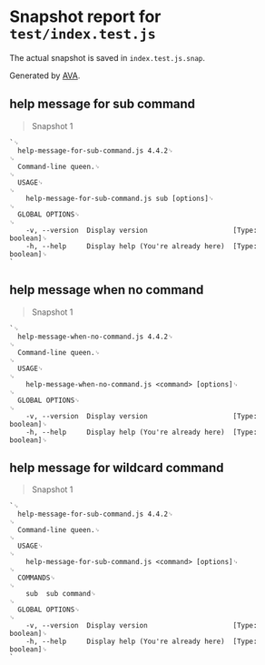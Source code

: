 # Snapshot report for `test/index.test.js`

The actual snapshot is saved in `index.test.js.snap`.

Generated by [AVA](https://ava.li).

## help message for sub command

> Snapshot 1

    `␊
      help-message-for-sub-command.js 4.4.2␊
    ␊
      Command-line queen.␊
    ␊
      USAGE␊
    ␊
        help-message-for-sub-command.js sub [options]␊
    ␊
      GLOBAL OPTIONS␊
    ␊
        -v, --version  Display version                     [Type: boolean]␊
        -h, --help     Display help (You're already here)  [Type: boolean]␊
    `

## help message when no command

> Snapshot 1

    `␊
      help-message-when-no-command.js 4.4.2␊
    ␊
      Command-line queen.␊
    ␊
      USAGE␊
    ␊
        help-message-when-no-command.js <command> [options]␊
    ␊
      GLOBAL OPTIONS␊
    ␊
        -v, --version  Display version                     [Type: boolean]␊
        -h, --help     Display help (You're already here)  [Type: boolean]␊
    

## help message for wildcard command

> Snapshot 1

    `␊
      help-message-for-sub-command.js 4.4.2␊
    ␊
      Command-line queen.␊
    ␊
      USAGE␊
    ␊
        help-message-for-sub-command.js <command> [options]␊
    ␊
      COMMANDS␊
    ␊
        sub  sub command␊
    ␊
      GLOBAL OPTIONS␊
    ␊
        -v, --version  Display version                     [Type: boolean]␊
        -h, --help     Display help (You're already here)  [Type: boolean]␊
    `